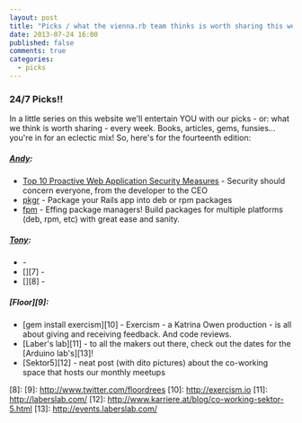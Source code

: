 ```yaml
---
layout: post
title: "Picks / what the vienna.rb team thinks is worth sharing this week"
date: 2013-07-24 16:00
published: false
comments: true
categories:
  - picks
---
```


### 24/7 Picks!!

In a little series on this website we'll entertain YOU with our picks - or: what we think is worth sharing - every week.
Books, articles, gems, funsies... you're in for an eclectic mix! So, here's for the fourteenth edition:

##### [Andy][1]:
  - [Top 10 Proactive Web Application Security Measures][2] - Security should concern everyone, from the developer to the CEO
  - [pkgr][3] - Package your Rails app into deb or rpm packages 
  - [fpm][4] - Effing package managers! Build packages for multiple platforms (deb, rpm, etc) with great ease and sanity.
  
##### [Tony][5]:
  - [][6] - 
  - [][7] - 
  - [][8] - 

##### [Floor][9]:
  - [gem install exercism][10] - Exercism - a Katrina Owen production - is all about giving and receiving feedback. And code reviews.
  - [Laber's lab][11] - to all the makers out there, check out the dates for the [Arduino lab's][13]!
  - [Sektor5][12] - neat post (with dito pictures) about the co-working space that hosts our monthly meetups

[1]: http://www.twitter.com/pxlpnk
[2]: https://blog.whitehatsec.com/top-10-proactive-web-application-security-measures/
[3]: http://crohr.me/pkgr/
[4]: https://github.com/jordansissel/fpm
[5]: http://www.twitter.com/tony_xpro
[6]: 
[7]: 
[8]: 
[9]: http://www.twitter.com/floordrees
[10]: http://exercism.io
[11]: http://laberslab.com/
[12]: http://www.karriere.at/blog/co-working-sektor-5.html
[13]: http://events.laberslab.com/


